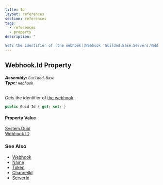 ```yaml
---
title: Id
layout: references
section: references
tags:
  - references
  - property
description: "

Gets the identifier of [the webhook](Webhook 'Guilded.Base.Servers.Webhook')."
---
```


## Webhook.Id Property
###### **Assembly:** `Guilded.Base`<br/>**Type:** [`Webhook`](Webhook 'Guilded.Base.Servers.Webhook')

Gets the identifier of [the webhook](Webhook 'Guilded.Base.Servers.Webhook').

```csharp
public Guid Id { get; set; }
```

#### Property Value
[System.Guid](https://docs.microsoft.com/en-us/dotnet/api/System.Guid 'System.Guid')  
[Webhook ID](Webhook.Id 'Guilded.Base.Servers.Webhook.Id')

### See Also
- [Webhook](Webhook 'Guilded.Base.Servers.Webhook')
- [Name](Webhook.Name 'Guilded.Base.Servers.Webhook.Name')
- [Token](Webhook.Token 'Guilded.Base.Servers.Webhook.Token')
- [ChannelId](Webhook.ChannelId 'Guilded.Base.Servers.Webhook.ChannelId')
- [ServerId](Webhook.ServerId 'Guilded.Base.Servers.Webhook.ServerId')